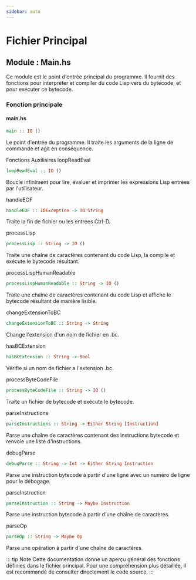 ```yaml
---
sidebar: auto
---
```


# Fichier Principal

## Module : Main.hs

Ce module est le point d'entrée principal du programme. Il fournit des fonctions pour interpréter et compiler du code Lisp vers du bytecode, et pour exécuter ce bytecode.

### Fonction principale

#### main.hs

```haskell
main :: IO ()
```
Le point d'entrée du programme. Il traite les arguments de la ligne de commande et agit en conséquence.

Fonctions Auxiliaires
loopReadEval
```haskell
loopReadEval :: IO ()
```
Boucle infiniment pour lire, évaluer et imprimer les expressions Lisp entrées par l'utilisateur.

handleEOF
```haskell
handleEOF :: IOException -> IO String
```
Traite la fin de fichier ou les entrées Ctrl-D.

processLisp
```haskell
processLisp :: String -> IO ()
```
Traite une chaîne de caractères contenant du code Lisp, la compile et exécute le bytecode résultant.

processLispHumanReadable
```haskell
processLispHumanReadable :: String -> IO ()
```
Traite une chaîne de caractères contenant du code Lisp et affiche le bytecode résultant de manière lisible.

changeExtensionToBC
```haskell
changeExtensionToBC :: String -> String
```
Change l'extension d'un nom de fichier en .bc.

hasBCExtension
```haskell
hasBCExtension :: String -> Bool
```
Vérifie si un nom de fichier a l'extension .bc.

processByteCodeFile
```haskell
processByteCodeFile :: String -> IO ()
```
Traite un fichier de bytecode et exécute le bytecode.

parseInstructions
```haskell
parseInstructions :: String -> Either String [Instruction]
```
Parse une chaîne de caractères contenant des instructions bytecode et renvoie une liste d'instructions.

debugParse
```haskell
debugParse :: String -> Int -> Either String Instruction
```
Parse une instruction bytecode à partir d'une ligne avec un numéro de ligne pour le débogage.

parseInstruction
```haskell
parseInstruction :: String -> Maybe Instruction
```
Parse une instruction bytecode à partir d'une chaîne de caractères.

parseOp
```haskell
parseOp :: String -> Maybe Op
```
Parse une opération à partir d'une chaîne de caractères.

::: tip Note
Cette documentation donne un aperçu général des fonctions définies dans le fichier principal. Pour une compréhension plus détaillée, il est recommandé de consulter directement le code source.
:::